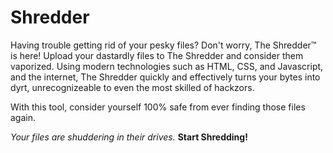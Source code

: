 # Shredder

Having trouble getting rid of your pesky files? Don't worry, The Shredder™ is here! Upload your dastardly files to The Shredder and consider them vaporized. Using modern technologies such as HTML, CSS, and Javascript, and the internet, The Shredder quickly and effectively turns your bytes into dyrt, unrecognizeable to even the most skilled of hackzors.

With this tool, consider yourself 100% safe from ever finding those files again.

*Your files are shuddering in their drives.* **Start Shredding!**
